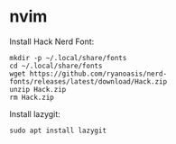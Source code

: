 # nvim

Install Hack Nerd Font:
```
mkdir -p ~/.local/share/fonts
cd ~/.local/share/fonts
wget https://github.com/ryanoasis/nerd-fonts/releases/latest/download/Hack.zip
unzip Hack.zip
rm Hack.zip
```

Install lazygit:
```
sudo apt install lazygit
```

